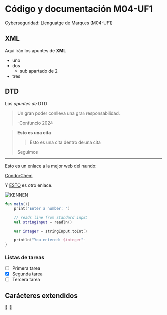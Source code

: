 # Código y documentación M04-UF1
Cyberseguridad: Llenguatge de Marques (M04-UF1)

## XML
Aquí irán los apuntes de **XML**

* uno
* dos
	* sub apartado de 2
* tres

## DTD
Los _apuntes de_ DTD

> Un gran poder conlleva
> una gran responsabilidad.
>
> -Confuncio 2024

> **Esto es una cita**
>> Esto es una cita dentro de una cita
>
> Seguimos

---

Esto es un enlace a la mejor web del mundo:

[CondorChem](https://condorchem.com)

Y [ESTO](https://enti.cat) es otro enlace.

![KENNEN](https://static.wikia.nocookie.net/leagueoflegends/images/c/ca/Kennen_Render.png/revision/latest?cb=20200318223339)

```kotlin
fun main(){
	print("Enter a number: ")

	// reads line from standard input
	val stringInput = readln()

	var integer = stringInput.toInt()

	println("You entered: $integer")
}
```

### Listas de tareas

- [ ] Primera tarea
- [X] Segunda tarea
- [ ] Tercera tarea

## Carácteres extendidos

:eggplant: :hot_face: